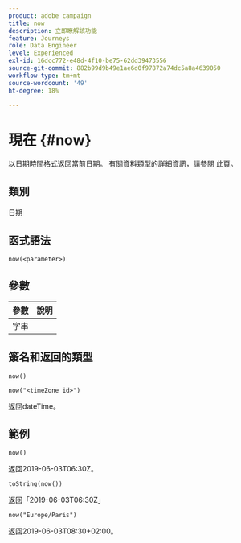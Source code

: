 ```yaml
---
product: adobe campaign
title: now
description: 立即瞭解該功能
feature: Journeys
role: Data Engineer
level: Experienced
exl-id: 16dcc772-e48d-4f10-be75-62dd39473556
source-git-commit: 882b99d9b49e1ae6d0f97872a74dc5a8a4639050
workflow-type: tm+mt
source-wordcount: '49'
ht-degree: 18%

---
```


# 現在 {#now}

以日期時間格式返回當前日期。 有關資料類型的詳細資訊，請參閱 [此頁](../expression/data-types.md)。

## 類別

日期

## 函式語法

`now(<parameter>)`

## 參數

| 參數 | 說明 |
|--- |--- |
| 字串 |  |

## 簽名和返回的類型

`now()`

`now("<timeZone id>")`

返回dateTime。

## 範例

`now()`

返回2019-06-03T06:30Z。

`toString(now())`

返回「2019-06-03T06:30Z」

`now("Europe/Paris")`

返回2019-06-03T08:30+02:00。
